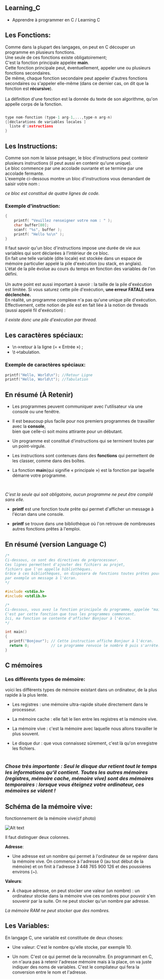 ## Learning_C
- Apprendre à programmer en C / Learning C

## Les Fonctions:
Comme dans la plupart des langages, on peut en C découper un programme en plusieurs fonctions.<br> Une seule de ces fonctions existe obligatoirement;<br>
C'est la fonction principale appelée <b>main</b>.<br>
Cette fonction principale peut, éventuellement, appeler une ou plusieurs fonctions secondaires.<br>
De même, chaque fonction secondaire peut appeler d'autres fonctions secondaires ou s'appeler elle-même (dans ce dernier cas, on dit que la fonction est <b>récursive</b>).<br>
<br>
La définition d'une fonction est la donnée du texte de son algorithme, qu'on appelle corps de la fonction.<br>

```c

type nom-fonction (type-1 arg-1,...,type-n arg-n)
{[déclarations de variables locales ]
  liste d'instructions
}

```
## Les Instructions:
Comme son nom le laisse présager, le bloc d'instructions peut contenir plusieurs instructions (il peut aussi en contenir qu'une unique).<br> 
Le bloc commence par une accolade ouvrante et se termine par une accolade fermante.<br>
L'exemple ci-dessous montre un bloc d'instructions vous demandant de saisir votre nom :<br>

*ce bloc est constitué de quatre lignes de code.*

### Exemple d'instruction:
```c
{
    printf( "Veuillez renseigner votre nom : " );
    char buffer[80];
    scanf( "%s", buffer );
    printf( "Hello %s\n" );
}

```
Il faut savoir qu'un bloc d'instructions impose une durée de vie aux variables qui sont déclarées à l'intérieur de ce bloc.<br> 
En fait une telle variable (dite locale) est stockée dans un espace de mémoire particulier appelé la pile d'exécution (ou stack, en anglais).<br> 
L'état de la pile évolue au cours du temps en fonction des variables de l'on défini.<br>
<br>
Un autre point est aussi important à savoir : la taille de la pile d'exécution est limitée. Si vous saturez cette pile d'exécution, <b>une erreur FATALE sera déclenchée.</b><br> 
En réalité, un programme complexe n'a pas qu'une unique pile d'exécution.<br>
Effectivement, cette notion de pile est en fait liée à la notion de threads (aussi appelé fil d'exécution) :<br>

*il existe donc une pile d'exécution par thread.*


## Les caractères spéciaux:
- \n->retour à la ligne (= « Entrée ») ;
- \t->tabulation.

### Exemple de caractères spéciaux:

```c
printf("Hello, World\n"); //Retour Ligne
printf("Hello, World\t"); //Tabulation
```

## En résumé (À Retenir)

- Les programmes peuvent communiquer avec l'utilisateur via une console ou une fenêtre.

- Il est beaucoup plus facile pour nos premiers programmes de travailler avec la <b>console</b>, <br>bien que celle-ci soit moins attirante pour un débutant.

- Un programme est constitué d'instructions qui se terminent toutes par un point-virgule.

- Les instructions sont contenues dans des <b>fonctions</b> qui permettent de les classer, comme dans des boîtes.

- La fonction <b>main</b>(qui signifie « principale ») est la fonction par laquelle démarre votre programme.<br>
<br>

*C'est la seule qui soit obligatoire, aucun programme ne peut être compilé sans elle.*
<br>

- <b>printf</b> est une fonction toute prête qui permet d'afficher un message à l'écran dans une console.

- <b>printf</b> se trouve dans une bibliothèque où l'on retrouve de nombreuses autres fonctions prêtes à l'emploi. 

## En résumé (version Language C)

```c
/*
Ci-dessous, ce sont des directives de préprocesseur.
Ces lignes permettent d'ajouter des fichiers au projet, 
fichiers que l'on appelle bibliothèques.
Grâce à ces bibliothèques, on disposera de fonctions toutes prêtes pour afficher
par exemple un message à l'écran.
*/

#include <stdio.h>
#include <stdlib.h>

/*
Ci-dessous, vous avez la fonction principale du programme, appelée "main".
C'est par cette fonction que tous les programmes commencent.
Ici, ma fonction se contente d'afficher Bonjour à l'écran.
*/

int main()
{
  printf("Bonjour"); // Cette instruction affiche Bonjour à l'écran.
  return 0;          // Le programme renvoie le nombre 0 puis s'arrête.
}
```


## C mémoires
### Les différents types de mémoire:

voici les différents types de mémoire existant dans un ordinateur, de la plus rapide à la plus lente.<br>

- Les registres : une mémoire ultra-rapide située directement dans le processeur.

- La mémoire cache : elle fait le lien entre les registres et la mémoire vive. 

- La mémoire vive : c'est la mémoire avec laquelle nous allons travailler le plus souvent.

- Le disque dur : que vous connaissez sûrement, c'est là qu'on enregistre les fichiers. <br><br>


### *Chose très importante : Seul le disque dur retient tout le temps les informations qu'il contient. Toutes les autres mémoires (registres, mémoire cache, mémoire vive) sont des mémoires temporaires : lorsque vous éteignez votre ordinateur, ces mémoires se vident !*

## Schéma de la mémoire vive:
fonctionnement de la mémoire vive(cf photo) <br>

![Alt text](https://github.com/JeanVincentz/screen/blob/master/memories.png)
<br>

Il faut distinguer deux colonnes.

<b>Adresse</b>: 
- Une adresse est un nombre qui permet à l'ordinateur de se repérer dans la mémoire vive. On commence à l'adresse 0 (au tout début de la mémoire) et on finit à l'adresse 3 448 765 900 126 et des poussières environs (~).<br>

<b>Valeurs</b>:
- À chaque adresse, on peut stocker une valeur (un nombre) : un ordinateur stocke dans la mémoire vive ces nombres pour pouvoir s'en souvenir par la suite. On ne peut stocker qu'un nombre par adresse.<br>

*La mémoire RAM ne peut stocker que des nombres.*

## Les Variables:
En langage C, une variable est constituée de deux choses:<br>

- Une valeur: C'est le nombre qu'elle stocke, par exemple 10.<br>

- Un nom: C'est ce qui permet de la reconnaître. En programmant en C, on n'aura pas à retenir l'adresse mémoire mais à la place, on va juste indiquer des noms de variables. C'est le compilateur qui fera la conversion entre le nom et l'adresse.
